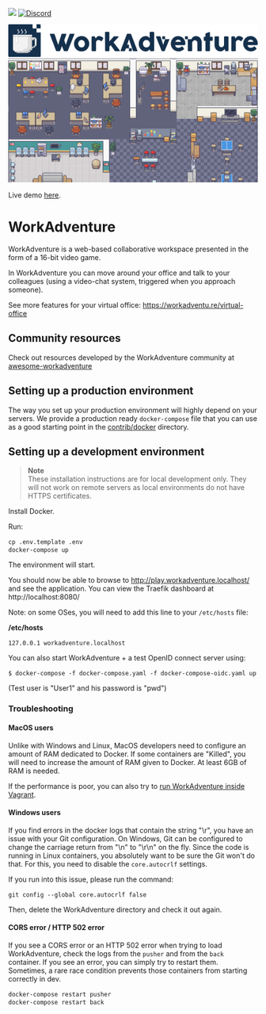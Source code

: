 ![](https://github.com/thecodingmachine/workadventure/workflows/Continuous%20Integration/badge.svg) [![Discord](https://img.shields.io/discord/821338762134290432?label=Discord)](https://discord.gg/G6Xh9ZM9aR)

![WorkAdventure logo](README-LOGO.svg)
![WorkAdventure office image](README-MAP.png)

Live demo [here](https://play.staging.workadventu.re/@/tcm/workadventure/wa-village).

# WorkAdventure

WorkAdventure is a web-based collaborative workspace presented in the form of a
16-bit video game.

In WorkAdventure you can move around your office and talk to your colleagues (using a video-chat system, triggered when you approach someone).

See more features for your virtual office: https://workadventu.re/virtual-office

## Community resources

Check out resources developed by the WorkAdventure community at [awesome-workadventure](https://github.com/workadventure/awesome-workadventure)

## Setting up a production environment

The way you set up your production environment will highly depend on your servers.
We provide a production ready `docker-compose` file that you can use as a good starting point in the [contrib/docker](https://github.com/thecodingmachine/workadventure/tree/master/contrib/docker) directory.

## Setting up a development environment

> **Note**  
> These installation instructions are for local development only. They will not work on
> remote servers as local environments do not have HTTPS certificates.

Install Docker.

Run:

```
cp .env.template .env
docker-compose up
```

The environment will start.

You should now be able to browse to http://play.workadventure.localhost/ and see the application.
You can view the Traefik dashboard at http://localhost:8080/

Note: on some OSes, you will need to add this line to your `/etc/hosts` file:

**/etc/hosts**
```
127.0.0.1 workadventure.localhost
```

You can also start WorkAdventure + a test OpenID connect server using:

```console
$ docker-compose -f docker-compose.yaml -f docker-compose-oidc.yaml up
```

(Test user is "User1" and his password is "pwd")


### Troubleshooting

#### MacOS users

Unlike with Windows and Linux, MacOS developers need to configure an amount of RAM dedicated
to Docker. If some containers are "Killed", you will need to increase the amount of RAM given
to Docker. At least 6GB of RAM is needed.

If the performance is poor, you can also try to [run WorkAdventure inside Vagrant](docs/dev/vagrant.md).

#### Windows users

If you find errors in the docker logs that contain the string "\r", you have an issue with your Git configuration.
On Windows, Git can be configured to change the carriage return from "\n" to "\r\n" on the fly. Since the code
is running in Linux containers, you absolutely want to be sure the Git won't do that. For this, you need to
disable the `core.autocrlf` settings.

If you run into this issue, please run the command:

```console
git config --global core.autocrlf false
```

Then, delete the WorkAdventure directory and check it out again.

#### CORS error / HTTP 502 error

If you see a CORS error or an HTTP 502 error when trying to load WorkAdventure, check the logs from the `pusher`
and from the `back` container. If you see an error, you can simply try to restart them.
Sometimes, a rare race condition prevents those containers from starting correctly in dev. 

```console
docker-compose restart pusher
docker-compose restart back
```
